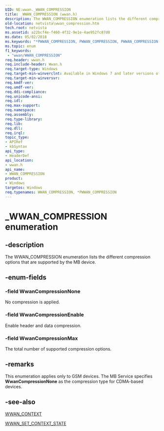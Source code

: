 ```yaml
---
UID: NE:wwan._WWAN_COMPRESSION
title: _WWAN_COMPRESSION (wwan.h)
description: The WWAN_COMPRESSION enumeration lists the different compression options that are supported by the MB device.
old-location: netvista\wwan_compression.htm
tech.root: netvista
ms.assetid: a22bcf4e-f460-4f32-9e1e-4ae952fc87d0
ms.date: 05/02/2018
ms.keywords: "*PWWAN_COMPRESSION, PWWAN_COMPRESSION, PWWAN_COMPRESSION enumeration pointer [Network Drivers Starting with Windows Vista], WWAN_COMPRESSION, WWAN_COMPRESSION enumeration [Network Drivers Starting with Windows Vista], WwanCompressionEnable, WwanCompressionMax, WwanCompressionNone, WwanRef_ee5377b4-3352-4daf-96a4-296ad130a6f5.xml, _WWAN_COMPRESSION, netvista.wwan_compression, wwan/PWWAN_COMPRESSION, wwan/WWAN_COMPRESSION, wwan/WwanCompressionEnable, wwan/WwanCompressionMax, wwan/WwanCompressionNone"
ms.topic: enum
f1_keywords:
 - "wwan/WWAN_COMPRESSION"
req.header: wwan.h
req.include-header: Wwan.h
req.target-type: Windows
req.target-min-winverclnt: Available in Windows 7 and later versions of Windows.
req.target-min-winversvr: 
req.kmdf-ver: 
req.umdf-ver: 
req.ddi-compliance: 
req.unicode-ansi: 
req.idl: 
req.max-support: 
req.namespace: 
req.assembly: 
req.type-library: 
req.lib: 
req.dll: 
req.irql: 
topic_type:
- APIRef
- kbSyntax
api_type:
- HeaderDef
api_location:
- wwan.h
api_name:
- WWAN_COMPRESSION
product:
- Windows
targetos: Windows
req.typenames: WWAN_COMPRESSION, *PWWAN_COMPRESSION
---
```


# _WWAN_COMPRESSION enumeration


## -description


The WWAN_COMPRESSION enumeration lists the different compression options that are supported by the MB
  device.


## -enum-fields




### -field WwanCompressionNone

No compression is applied.


### -field WwanCompressionEnable

Enable header and data compression.


### -field WwanCompressionMax

The total number of supported compression options.


## -remarks



This enumeration applies only to GSM devices. The MB Service specifies 
    <b>WwanCompressionNone</b> as the compression type for CDMA-based devices.




## -see-also




<a href="https://docs.microsoft.com/windows-hardware/drivers/ddi/content/wwan/ns-wwan-_wwan_context">WWAN_CONTEXT</a>



<a href="https://docs.microsoft.com/windows-hardware/drivers/ddi/content/wwan/ns-wwan-_wwan_set_context_state">WWAN_SET_CONTEXT_STATE</a>
 

 


